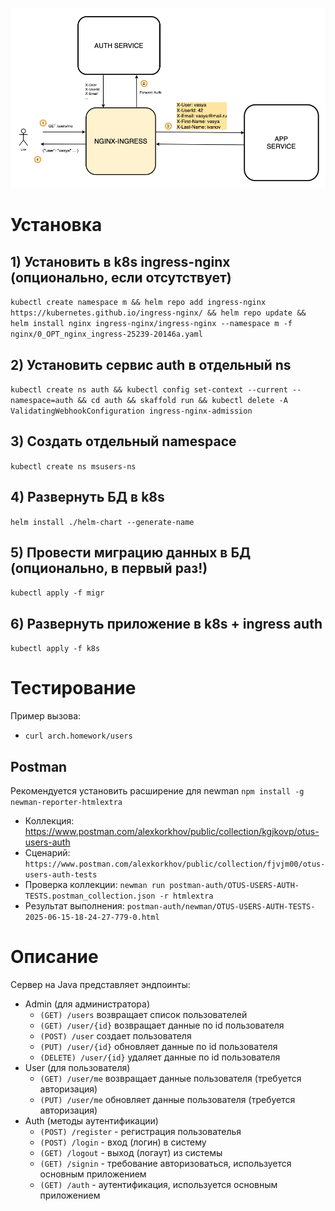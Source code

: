 ![auth.png](./images/auth.png)

# Установка
## 1) Установить в k8s ingress-nginx (опционально, если отсутствует)
```kubectl create namespace m && helm repo add ingress-nginx https://kubernetes.github.io/ingress-nginx/ && helm repo update && helm install nginx ingress-nginx/ingress-nginx --namespace m -f nginx/0_OPT_nginx_ingress-25239-20146a.yaml```

## 2) Установить сервис auth в отдельный ns

```kubectl create ns auth && kubectl config set-context --current --namespace=auth && cd auth && skaffold run && kubectl delete -A ValidatingWebhookConfiguration ingress-nginx-admission```

## 3) Создать отдельный namespace

```kubectl create ns msusers-ns```

## 4) Развернуть БД в k8s

```helm install ./helm-chart --generate-name```

## 5) Провести миграцию данных в БД (опционально, в первый раз!)

```kubectl apply -f migr```

## 6) Развернуть приложение в k8s + ingress auth

```kubectl apply -f k8s```

# Tecтирование

Пример вызова:
* `curl arch.homework/users`

## Postman

Рекомендуется установить расширение для newman `npm install -g newman-reporter-htmlextra`

* Коллекция: https://www.postman.com/alexkorkhov/public/collection/kgjkovp/otus-users-auth
* Сценарий: `https://www.postman.com/alexkorkhov/public/collection/fjvjm00/otus-users-auth-tests`
* Проверка коллекции: `newman run postman-auth/OTUS-USERS-AUTH-TESTS.postman_collection.json -r htmlextra` 
* Результат выполнения: `postman-auth/newman/OTUS-USERS-AUTH-TESTS-2025-06-15-18-24-27-779-0.html`

# Описание
Сервер на Java представляет эндпоинты:
* Admin (для администратора)
  * `(GET) /users` возвращает список пользователей
  * `(GET) /user/{id}` возвращает данные по id пользователя
  * `(POST) /user` создает пользователя
  * `(PUT) /user/{id}` обновляет данные по id пользователя
  * `(DELETE) /user/{id}` удаляет данные по id пользователя
* User (для пользователя)
  * `(GET) /user/me` возвращает данные пользователя (требуется авторизация)
  * `(PUT) /user/me` обновляет данные пользователя (требуется авторизация)
* Auth (методы аутентификации)
  * `(POST) /register` - регистрация пользователья
  * `(POST) /login` - вход (логин) в систему
  * `(GET) /logout` - выход (логаут) из системы
  * `(GET) /signin` - требование авторизоваться, используется основным приложением
  * `(GET) /auth` - аутентификация, используется основным приложением 
